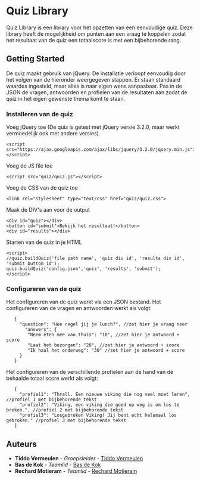 # Quiz Library
Quiz Library is een library voor het opzetten van een eenvoudige quiz. Deze library heeft de mogelijkheid om punten aan een vraag te koppelen zodat het resultaat van de quiz een totaalscore is met een bijbehorende rang.

## Getting Started

De quiz maakt gebruik van jQuery. De installatie verloopt eenvoudig door het volgen van de hieronder weergegeven stappen. Er staan standaard waardes ingesteld, maar alles is naar eigen wens aanpasbaar. Pas in de JSON de vragen, antwoorden en profielen van de resultaten aan zodat de quiz in het eigen gewenste thema komt te staan.

### Installeren van de quiz

Voeg jQuery toe (De quiz is getest met jQuery versie 3.2.0, maar werkt vermoedelijk ook met andere versies).

```
<script src="https://ajax.googleapis.com/ajax/libs/jquery/3.2.0/jquery.min.js"></script>
```

Voeg de JS file toe 

```
<script src="quiz/quiz.js"></script>
```
Voeg de CSS van de quiz toe

```
<link rel="stylesheet" type="text/css" href="quiz/quiz.css">
```
Maak de DIV's aan voor de output

```
<div id="quiz"></div>
<button id="submit">Bekijk het resultaat!</button>
<div id="results"></div>
```

Starten van de quiz in je HTML 

```
<script>
//quiz.buildQuiz('file path name', 'quiz div id', 'results div id', 'submit button id');
quiz.buildQuiz('config.json','quiz', 'results', 'submit');
</script>
```
### Configureren van de quiz

Het configureren van de quiz werkt via een JSON bestand. Het configureren van de vragen en antwoorden werkt als volgt:

```
   {
     "question": "Hoe regel jij je lunch?", //zet hier je vraag neer
       "answers": {
        "Neem eten mee van thuis": "10", //zet hier je antwoord + score
        "Laat het bezorgen": "20", //zet hier je antwoord + score
        "Ik haal het onderweg": "30" //zet hier je antwoord + score
     }
   }
```

Het configureren van de verschillende profielen aan de hand van de behaalde totaal score werkt als volgt:

```
   {
     "profiel1": "Thrall. Een nieuwe viking die nog veel moet leren", //profiel 1 met bijbehorende tekst
     "profiel2": "Viking, een viking die goed op weg is om los te breken.", //profiel 2 met bijbehorende tekst
     "profiel3": "Losgebroken Viking! Jij bent echt helemaal los gebroken." //profiel 3 met bijbehorende tekst
   }
```


## Auteurs

* **Tiddo Vermeulen** - *Groepsleider* - [Tiddo Vermeulen](https://tiddovermeulen.com)
* **Bas de Kok** - *Teamlid* - [Bas de Kok](https://madebybas.nl)
* **Rechard Motieram** - *Teamlid* - [Rechard Motieram](https://officialjinzen.com/myportfolio)
